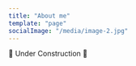 ```yaml
---
title: "About me"
template: "page"
socialImage: "/media/image-2.jpg"
---
```


🚧 Under Construction 🚧